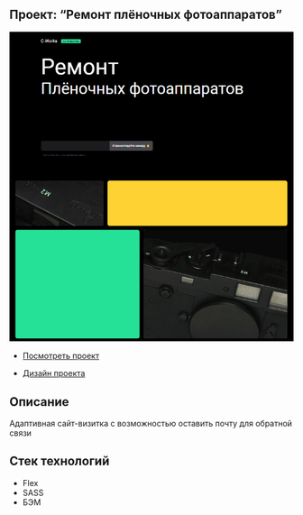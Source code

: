 ## Проект:  “Ремонт плёночных фотоаппаратов”
<img src="./images/readme_2.png">

* [Посмотреть проект](https://ninja6228.github.io/Repair-cameras/)

* [Дизайн проекта](https://www.figma.com/file/G3UWFlQmNtNs67751YiDH2/Month-of-Landings_external-link?type=design&node-id=2-1692&mode=design)

## Описание
  Адаптивная сайт-визитка c возможностью оставить почту для обратной связи

## Стек технологий
* Flex
* SASS
* БЭМ

